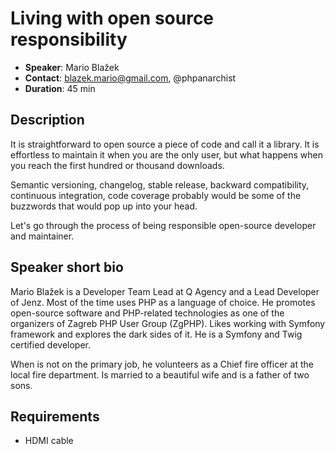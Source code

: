 # Living with open source responsibility

- __Speaker__: Mario Blažek
- __Contact__: blazek.mario@gmail.com, @phpanarchist
- __Duration__: 45 min

## Description

It is straightforward to open source a piece of code and call it a library. It is effortless to maintain it when you are the only user, but what happens when you reach the first hundred or thousand downloads.

Semantic versioning, changelog, stable release, backward compatibility, continuous integration, code coverage probably would be some of the buzzwords that would pop up into your head.

Let's go through the process of being responsible open-source developer and maintainer.


## Speaker short bio

Mario Blažek is a Developer Team Lead at Q Agency and a Lead Developer of Jenz. Most of the time uses PHP as a language of choice. He promotes open-source software and PHP-related technologies as one of the organizers of Zagreb PHP User Group (ZgPHP). Likes working with Symfony framework and explores the dark sides of it. He is a Symfony and Twig certified developer. 

When is not on the primary job, he volunteers as a Chief fire officer at the local fire department. Is married to a beautiful wife and is a father of two sons.

## Requirements
- HDMI cable
